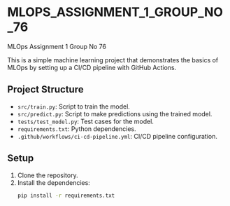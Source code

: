 # MLOPS_ASSIGNMENT_1_GROUP_NO_76
MLOps Assignment 1 Group No 76

This is a simple machine learning project that demonstrates the basics of MLOps by setting up a CI/CD pipeline with GitHub Actions.

## Project Structure

- `src/train.py`: Script to train the model.
- `src/predict.py`: Script to make predictions using the trained model.
- `tests/test_model.py`: Test cases for the model.
- `requirements.txt`: Python dependencies.
- `.github/workflows/ci-cd-pipeline.yml`: CI/CD pipeline configuration.

## Setup

1. Clone the repository.
2. Install the dependencies:
   ```bash
   pip install -r requirements.txt
